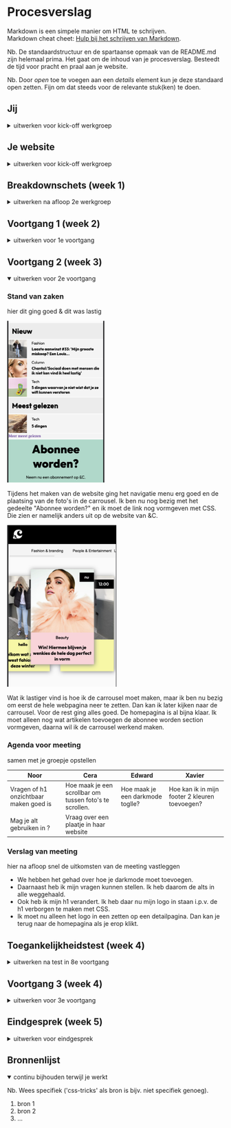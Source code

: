 # Procesverslag
Markdown is een simpele manier om HTML te schrijven.  
Markdown cheat cheet: [Hulp bij het schrijven van Markdown](https://github.com/adam-p/markdown-here/wiki/Markdown-Cheatsheet).

Nb. De standaardstructuur en de spartaanse opmaak van de README.md zijn helemaal prima. Het gaat om de inhoud van je procesverslag. Besteedt de tijd voor pracht en praal aan je website.

Nb. Door *open* toe te voegen aan een *details* element kun je deze standaard open zetten. Fijn om dat steeds voor de relevante stuk(ken) te doen.





## Jij

<details>
<summary>uitwerken voor kick-off werkgroep</summary>

### Auteur:
Noor Meijns

#### Je startniveau:
Blauw

#### Je focus:
Surface
 
</details>





## Je website

<details>
<summary>uitwerken voor kick-off werkgroep</summary>

### Je opdracht:
https://www.andc.tv 

#### Screenshot(s) van de eerste pagina (small screen): 
Homepagina van &C  
<img src="images/homepagina.png" width="375px" alt="Homepagina van de website &C">

#### Screenshot(s) van de tweede pagina (small screen):
Artikel van &C  
<img src="images/artikel.png" width="375px" alt="Artikel over sneller in slaap vallen van &C">
 
</details>



## Breakdownschets (week 1)

<details>
<summary>uitwerken na afloop 2e werkgroep</summary>

### de hele pagina: 
<img src="images/&c html elementen.png" width="375px" alt="breakdown van de hele pagina">

### dynamisch deel navigatie: 
<img src="images/detailNav.png" width="375px" alt="breakdown van een dynamisch deel">

</details>





## Voortgang 1 (week 2)

<details>
<summary>uitwerken voor 1e voortgang</summary>

### Stand van zaken
hier dit ging goed & dit was lastig (neem ook screenshots op van delen van je website en code)


### Agenda voor meeting
samen met je groepje opstellen

| Cera                          | Edward             | Noor         | Xavier           |
| ---                           | ---                | ---          | ---              |
| Hoe je een hamburgermenu maakt  | Wilt weten hoe je een carrousel moet maken            | Hoe je een foto carrousel maakt    | Hoe je iconen moet toevoegen    |
| Hoe iconen toevoegen              |  |  | Wilt ook weten hoe je een hamburger menu maakt |



### Verslag van meeting
hier na afloop snel de uitkomsten van de meeting vastleggen

- We hebben het gehad over hoe je een hamburgermenu kan maken
- Ik heb als tip gekregen om eerst ervoor te zorgen dat mijn webpagina het doet en om daarna pas te gaan kijken hoe je de carroussel maakt.
- In mijn html moest ik alleen nog één aanpassing maken. Ik heb mijn h2'tjes en h3'tjes in de section gezet. 

</details>





## Voortgang 2 (week 3)

<details open>
<summary>uitwerken voor 2e voortgang</summary>

### Stand van zaken
hier dit ging goed & dit was lastig

<img src="images/website.png" height="375px" alt="Mijn website artikelen gedeelte">

 Tijdens het maken van de website ging het navigatie menu erg goed en de plaatsing van de foto's in de carrousel. Ik ben nu nog bezig met het gedeelte "Abonnee worden?" en ik moet de link nog vormgeven met CSS. Die zien er namelijk anders uit op de website van &C. 
 
 
<img src="images/website 1.png" height="375px" alt="Mijn website header">
 
 Wat ik lastiger vind is hoe ik de carrousel moet maken, maar ik ben nu bezig om eerst de hele webpagina neer te zetten. Dan kan ik later kijken naar de carrousel. 
 Voor de rest ging alles goed. De homepagina is al bijna klaar. Ik moet alleen nog wat artikelen toevoegen de abonnee worden section vormgeven, daarna wil ik de carrousel werkend maken.

### Agenda voor meeting
samen met je groepje opstellen

| Noor     | Cera         | Edward    | Xavier       |
| ---            | ---                | ---          | ---              |
| Vragen of h1 onzichtbaar maken goed is  | Hoe maak je een scrollbar om tussen foto's te scrollen. | Hoe maak je een darkmode toglle?  | Hoe kan ik in mijn footer 2 kleuren toevoegen?   |
| Mag je alt gebruiken in <a>?  | Vraag over een plaatje in haar website | | |



### Verslag van meeting
hier na afloop snel de uitkomsten van de meeting vastleggen

- We hebben het gehad over hoe je darkmode moet toevoegen.
- Daarnaast heb ik mijn vragen kunnen stellen. Ik heb daarom de alts in alle <a> weggehaald.
- Ook heb ik mijn h1 verandert. Ik heb daar nu mijn logo in staan i.p.v. de h1 verborgen te maken met CSS.
- Ik moet nu alleen het logo in een <a> zetten op een detailpagina. Dan kan je terug naar de homepagina als je erop klikt.

</details>





## Toegankelijkheidstest (week 4)

<details>
<summary>uitwerken na test in 8e voortgang</summary>

### Bevindingen
Lijst met je bevindingen die in de test naar voren kwamen:

#### Tekstgrootte
Uit de test kwam dat mijn tekst op de artikelpagina niet groot genoeg is. Als je slechter zicht hebt is het heel klein.
Daarom heb ik de font-size aangepast naar ... (met indien nodig een afbeelding)

(met indien nodig een afbeelding)


#### Nav grootte
Uit de test bleek ook dat mijn navigatie balk klein was. De ruimte om te klikken is kleiner waardoor het lastiger wordt als je handicap hebt. (met indien nodig een afbeelding)

Hier een omschrijving van hoe het opgelost kan worden (met indien nodig een afbeelding)



#### Te dikgedrukt 
Uit de test bleek ook dat als je bijvoorbeeld ADHD hebt dat de dikgedrukte titels in de caroussel lastiger te lezen zijn. Ze worden dan gezien als een zwart blok.
(met indien nodig een afbeelding)

Ik heb daarom de font-weight aangepast, zodat ze minder dik zijn. (met indien nodig een afbeelding)

</details>





## Voortgang 3 (week 4)

<details>
<summary>uitwerken voor 3e voortgang</summary>

### Stand van zaken
hier dit ging goed & dit was lastig (neem ook screenshots op van delen van je website en code)


### Agenda voor meeting
samen met je groepje opstellen

| Noor      | Cera          | Edward    | Xavier       |
| ---            | ---                | ---          | ---              |
| Bij de nieuwsbrief section krijg ik paar elementen niet onderelkaar   |             | en ik dit    | Wilde kijken hoe hij zijn html kan verbeteren |
| Kijken of mijn html wel klopt  | dit als er tijd is | nog een punt | dit wil ik zeker |
|            | ...                | ...          | ...              |


### Verslag van meeting
hier na afloop snel de uitkomsten van de meeting vastleggen

- punt 1
- punt 2
- nog een punt
- ...

</details>





## Eindgesprek (week 5)

<details>
<summary>uitwerken voor eindgesprek</summary>

### Stand van zaken
hier dit ging goed & dit was lastig (neem ook screenshots op van delen van je website en code)

### Screenshot(s)

hier screenshot(s) van je eindresultaat

</details>





## Bronnenlijst

<details open>
<summary>continu bijhouden terwijl je werkt</summary>

Nb. Wees specifiek ('css-tricks' als bron is bijv. niet specifiek genoeg).

1. bron 1
2. bron 2
3. ...

</details>
